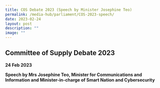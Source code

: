 ```yaml
---
title: COS Debate 2023 (Speech by Minister Josephine Teo)
permalink: /media-hub/parliament/COS-2023-speech/
date: 2023-02-24
layout: post
description: ""
image: ""
---
```

## Committee of Supply Debate 2023<br>

**24 Feb 2023**

**Speech by Mrs Josephine Teo, Minister for Communications and Information and Minister-in-charge of Smart Nation and Cybersecurity**